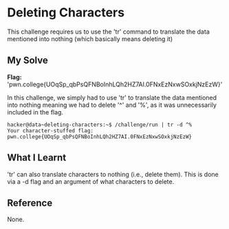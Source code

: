 # Deleting Characters
This challenge requires us to use the 'tr' command to translate the data mentioned into nothing (which basically means deleting it)
## My Solve
**Flag:** 'pwn.college{UOqSp_qbPsQFNBoInhLQh2HZ7AI.0FNxEzNxwSOxkjNzEzW}'

In this challenge, we simply had to use 'tr' to translate the data mentioned into nothing meaning we had to delete '^' and '%', as it was unnecessarily included in the flag.
```
hacker@data~deleting-characters:~$ /challenge/run | tr -d ^%
Your character-stuffed flag:
pwn.college{UOqSp_qbPsQFNBoInhLQh2HZ7AI.0FNxEzNxwSOxkjNzEzW}
```

## What I Learnt
'tr' can also translate characters to nothing (i.e., delete them). This is done via a -d flag and an argument of what characters to delete.
## Reference
None.
